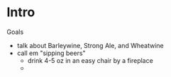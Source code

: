 # Intro

Goals
- talk about Barleywine, Strong Ale, and Wheatwine
- call em "sipping beers"
	- drink 4-5 oz in an easy chair by a fireplace
	- 
